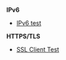 **IPv6**
* [IPv6 test](http://ipv6-test.com/)

**HTTPS/TLS**
* [SSL Client Test](https://www.ssllabs.com/ssltest/viewMyClient.html)
